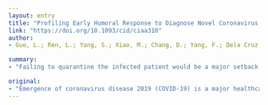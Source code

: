 ```yaml
---
layout: entry
title: "Profiling Early Humoral Response to Diagnose Novel Coronavirus Disease (COVID-19)"
link: "https://doi.org/10.1093/cid/ciaa310"
author:
- Guo, L.; Ren, L.; Yang, S.; Xiao, M.; Chang, D.; Yang, F.; Dela Cruz, C. S.; Wang, Y.; Wu, C.; Xiao, Y.; Zhang, L.; Han, L.; Dang, S.; Xu, Y.; Yang, Q.; Xu, S.; Zhu, H.; Jin, Q.; Sharma, L.; Wang, L.; Wang, J.

summary:
- "Failing to quarantine the infected patient would be a major setback in containing the viral transmission. We here aim to describe the time kinetics of various antibodies produced against the 2019 novel coronavirus (SARS-CoV-2) and evaluate the potential of antibody testing to diagnose COVID-19."

original:
- "Emergence of coronavirus disease 2019 (COVID-19) is a major healthcare threat. Current method of detection involves qPCR-based technique, which identifies the viral nucleic acids when present in sufficient quantity. False negative results can be achieved and failure to quarantine the infected patient would be a major setback in containing the viral transmission. We here aim to describe the time kinetics of various antibodies produced against the 2019 novel coronavirus (SARS-CoV-2) and evaluate the potential of antibody testing to diagnose COVID-19. METHODS: The host humoral response against SARS-CoV-2 including IgA, IgM and IgG response were examined by using an ELISA based assay on the recombinant viral nucleocapsid protein. Total 208 plasma samples were collected from 82 confirmed and 58 probable cases (qPCR negative but had typical manifestation). The diagnostic value of IgM was evaluated in this cohort. RESULTS: The median duration of IgM and IgA antibody detection were 5 days (IQR 3-6), while IgG was detected on 14 days (IQR 10-18) after symptom onset, with a positive rate of 85.4%, 92.7% and 77.9% respectively. In confirmed and probable cases, the positive rates of IgM antibodies were 75.6% and 93.1%, respectively. The detection efficiency by IgM ELISA is higher than that of qPCR method after 5.5 days of symptom onset. The positive detection rate is significantly increased (98.6%) when combined IgM ELISA assay with PCR for each patient compare with a single qPCR test (51.9%). CONCLUSIONS: Humoral response to SARS-CoV-2 can aid to the diagnosis of COVID-19, including subclinical cases."
---
```


